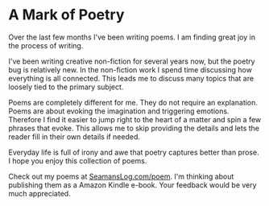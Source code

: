 # A Mark of Poetry

Over the last few months I've been writing poems.  I am finding great joy in the
process of writing.

I've been writing creative non-fiction for several years now, but the poetry bug
is relatively new.  In the non-fiction work I spend time discussing how
everything is all connected.  This leads me to discuss many topics that are
loosely tied to the primary subject.

Poems are completely different for me.  They do not require an explanation. 
Poems are about evoking the imagination and triggering emotions.  Therefore I
find it easier to jump right to the heart of a matter and spin a few phrases
that evoke.  This allows me to skip providing the details and lets the reader
fill in their own details if needed.

Everyday life is full of irony and awe that poetry captures better than prose.
I hope you enjoy this collection of poems.

Check out my poems at [SeamansLog.com/poem](https://seamanslog.com/poem/Index). 
I'm thinking about publishing them as a Amazon Kindle e-book.  Your feedback
would be very much appreciated.

